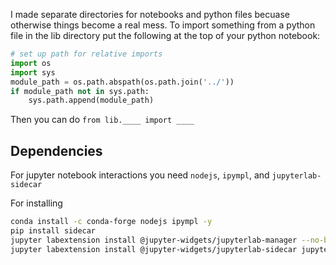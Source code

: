 I made separate directories for notebooks and python files becuase otherwise things become a real mess. To import something from a python file in the lib directory put the following at the top of your python notebook:
```python
# set up path for relative imports
import os
import sys
module_path = os.path.abspath(os.path.join('../'))
if module_path not in sys.path:
    sys.path.append(module_path)
```

Then you can do `from lib.____ import ____`


## Dependencies
For jupyter notebook interactions you need `nodejs`, `ipympl`, and `jupyterlab-sidecar`

For installing
```bash
conda install -c conda-forge nodejs ipympl -y
pip install sidecar
jupyter labextension install @jupyter-widgets/jupyterlab-manager --no-build
jupyter labextension install @jupyter-widgets/jupyterlab-sidecar jupyter-matplotlib
```
